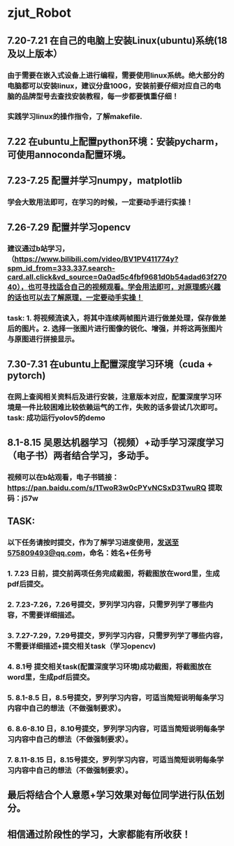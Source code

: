 # zjut_Robot
## 7.20-7.21 在自己的电脑上安装Linux(ubuntu)系统(18及以上版本）
### 由于需要在嵌入式设备上进行编程，需要使用linux系统。绝大部分的电脑都可以安装linux，建议分盘100G，安装前要仔细对应自己的电脑的品牌型号去查找安装教程，每一步都要慎重仔细！
### 实践学习linux的操作指令，了解makefile.
## 7.22 在ubuntu上配置python环境：安装pycharm，可使用annoconda配置环境。
## 7.23-7.25 配置并学习numpy，matplotlib
### 学会大致用法即可，在学习的时候，一定要动手进行实操！
## 7.26-7.29 配置并学习opencv
### 建议通过b站学习，（https://www.bilibili.com/video/BV1PV411774y?spm_id_from=333.337.search-card.all.click&vd_source=0a0ad5c4fbf9681d0b54adad63f27040），也可寻找适合自己的视频观看。学会用法即可，对原理感兴趣的话也可以去了解原理，一定要动手实操！
### task: 1. 将视频流读入，将其中连续两帧图片进行做差处理，保存做差后的图片。2. 选择一张图片进行图像的锐化、增强，并将这两张图片与原图进行拼接显示。
## 7.30-7.31 在ubuntu上配置深度学习环境（cuda + pytorch)
### 在网上查阅相关资料后及进行安装，注意版本对应，配置深度学习环境是一件比较困难比较依赖运气的工作，失败的话多尝试几次即可。task: 成功运行yolov5的demo
## 8.1-8.15 吴恩达机器学习（视频）+动手学习深度学习（电子书）两者结合学习，多动手。
### 视频可以在b站观看，电子书链接：https://pan.baidu.com/s/1TwoR3w0cPYvNCSxD3TwuRQ  提取码：j57w
## TASK:
### 以下任务请按时提交，作为了解学习进度使用，发送至575809493@qq.com，命名：姓名+任务号
### 1. 7.23 日前，提交前两项任务完成截图，将截图放在word里，生成pdf后提交。
### 2. 7.23-7.26，7.26号提交，罗列学习内容，只需罗列学了哪些内容，不需要详细描述。
### 3. 7.27-7.29，7.29号提交，罗列学习内容，只需罗列学了哪些内容，不需要详细描述+提交相关task（学习opencv)
### 4. 8.1号 提交相关task(配置深度学习环境)成功截图，将截图放在word里，生成pdf后提交。
### 5. 8.1-8.5 日，8.5号提交，罗列学习内容，可适当简短说明每条学习内容中自己的想法（不做强制要求）。
### 6. 8.6-8.10 日，8.10号提交，罗列学习内容，可适当简短说明每条学习内容中自己的想法（不做强制要求）。
### 7. 8.11-8.15 日，8.15号提交，罗列学习内容，可适当简短说明每条学习内容中自己的想法（不做强制要求）。
## 最后将结合个人意愿+学习效果对每位同学进行队伍划分。
## 相信通过阶段性的学习，大家都能有所收获！
